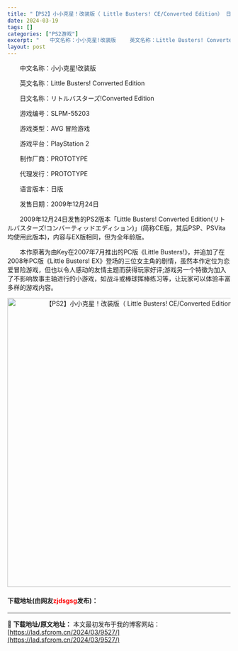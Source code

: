 ```yaml
---
title: "【PS2】小小克星！改装版（ Little Busters! CE/Converted Edition） 日版下载"
date: 2024-03-19
tags: []
categories: ["PS2游戏"]
excerpt: "　　中文名称：小小克星!改装版 　　英文名称：Little Busters! Converted Edition 　　日文名称：リトルバスターズ!Converted Edition 　　游戏编号：SLPM-55203 　　游戏类型：AVG 冒险游戏 　　游戏平台：PlayStation 2 　　制作&hellip;"
layout: post
---
```


 <p>　　中文名称：小小克星!改装版</p> <p>　　英文名称：Little Busters! Converted Edition</p> <p>　　日文名称：リトルバスターズ!Converted Edition</p> <p>　　游戏编号：SLPM-55203</p> <p>　　游戏类型：AVG 冒险游戏</p> <p>　　游戏平台：PlayStation 2</p> <p>　　制作厂商：PROTOTYPE</p> <p>　　代理发行：PROTOTYPE</p> <p>　　语言版本：日版</p> <p>　　发售日期：2009年12月24日</p> <p>　　2009年12月24日发售的PS2版本「Little Busters! Converted Edition(リトルバスターズ!コンバーティッドエディション)」(简称CE版，其后PSP、PSVita均使用此版本)，内容与EX版相同，但为全年龄版。</p> <p>　　本作原著为由Key在2007年7月推出的PC版《Little Busters!》，并追加了在2008年PC版《Little Busters! EX》登场的三位女主角的剧情，虽然本作定位为恋爱冒险游戏，但也以令人感动的友情主题而获得玩家好评;游戏另一个特徵为加入了不影响故事主轴进行的小游戏，如战斗或棒球挥棒练习等，让玩家可以体验丰富多样的游戏内容。</p> <p align="center"><img align="" border="0" src="https://lad.sfcrom.cn/wp-content/uploads/2024/03/20240319_65f998793420f.jpg" width="651" alt="【PS2】小小克星！改装版（ Little Busters! CE/Converted Edition） 日版下载" /></p> <p><h4>下载地址(由网友<font color="red">zjdsgsg</font>发布)：</h4></p> 

---
📖 **下载地址/原文地址：** 本文最初发布于我的博客网站：[https://lad.sfcrom.cn/2024/03/9527/](https://lad.sfcrom.cn/2024/03/9527/)
